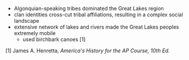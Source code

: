 - Algonquian-speaking tribes dominated the Great Lakes region
- clan identities cross-cut tribal affiliations, resulting in a complex social landscape
- extensive network of lakes and rivers made the Great Lakes peoples extremely mobile
	- used birchbark canoes [1]

[1] James A. Henretta, *America's History for the AP Course, 10th Ed.*